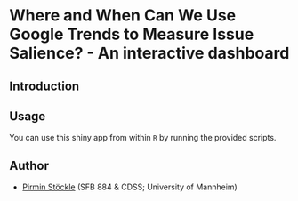 # Where and When Can We Use Google Trends to Measure Issue Salience? - An interactive dashboard

## Introduction


## Usage

You can use this shiny app from within `R` by running the provided scripts.

## Author
- [Pirmin Stöckle](https://gess.uni-mannheim.de/doctoral-programs/social-and-behavioral-sciences-cdss/students/people/show/pirmin-stoeckle.html) (SFB 884 & CDSS; University of Mannheim)

